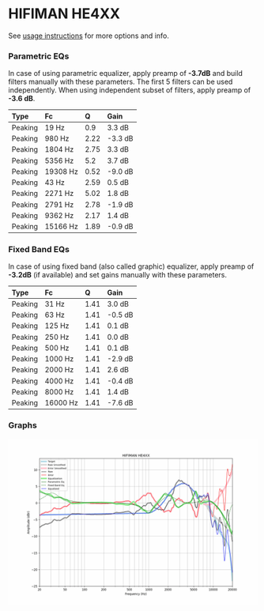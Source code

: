 # HIFIMAN HE4XX
See [usage instructions](https://github.com/jaakkopasanen/AutoEq#usage) for more options and info.

### Parametric EQs
In case of using parametric equalizer, apply preamp of **-3.7dB** and build filters manually
with these parameters. The first 5 filters can be used independently.
When using independent subset of filters, apply preamp of **-3.6 dB**.

| Type    | Fc       |    Q | Gain    |
|:--------|:---------|:-----|:--------|
| Peaking | 19 Hz    | 0.9  | 3.3 dB  |
| Peaking | 980 Hz   | 2.22 | -3.3 dB |
| Peaking | 1804 Hz  | 2.75 | 3.3 dB  |
| Peaking | 5356 Hz  | 5.2  | 3.7 dB  |
| Peaking | 19308 Hz | 0.52 | -9.0 dB |
| Peaking | 43 Hz    | 2.59 | 0.5 dB  |
| Peaking | 2271 Hz  | 5.02 | 1.8 dB  |
| Peaking | 2791 Hz  | 2.78 | -1.9 dB |
| Peaking | 9362 Hz  | 2.17 | 1.4 dB  |
| Peaking | 15166 Hz | 1.89 | -0.9 dB |

### Fixed Band EQs
In case of using fixed band (also called graphic) equalizer, apply preamp of **-3.2dB**
(if available) and set gains manually with these parameters.

| Type    | Fc       |    Q | Gain    |
|:--------|:---------|:-----|:--------|
| Peaking | 31 Hz    | 1.41 | 3.0 dB  |
| Peaking | 63 Hz    | 1.41 | -0.5 dB |
| Peaking | 125 Hz   | 1.41 | 0.1 dB  |
| Peaking | 250 Hz   | 1.41 | 0.0 dB  |
| Peaking | 500 Hz   | 1.41 | 0.1 dB  |
| Peaking | 1000 Hz  | 1.41 | -2.9 dB |
| Peaking | 2000 Hz  | 1.41 | 2.6 dB  |
| Peaking | 4000 Hz  | 1.41 | -0.4 dB |
| Peaking | 8000 Hz  | 1.41 | 1.4 dB  |
| Peaking | 16000 Hz | 1.41 | -7.6 dB |

### Graphs
![](./HIFIMAN%20HE4XX.png)